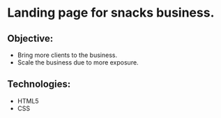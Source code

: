 # Landing page for snacks business.

## Objective:
+ Bring more clients to the business.
+ Scale the business due to more exposure.


## Technologies:
+ HTML5
+ CSS
